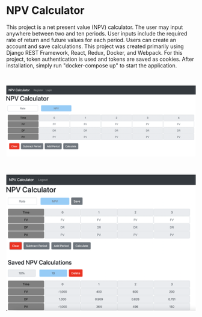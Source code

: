 # NPV Calculator

This project is a net present value (NPV) calculator.  The user may input anywhere between two and ten periods.  User inputs include the required rate of return and future values for each period.  Users can create an account and save calculations.  This project was created primarily using Django REST Framework, React, Redux, Docker, and Webpack.  For this project, token authentication is used and tokens are saved as cookies.  After installation, simply run "docker-compose up" to start the application.

<br />

![Image One of Application](image_one.png)

<br />

![Image Two of Application](image_two.png)
